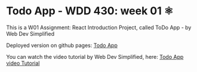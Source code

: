 # Todo App - WDD 430: week 01 ⚛️

This is a W01 Assignment: React Introduction Project, called ToDo App - by Web Dev Simplified

Deployed version on github pages: [Todo App](https://juarpla.github.io/todapp-react/)

You can watch the video tutorial by Web Dev Simplified, here: [Todo App video Tutorial](https://www.youtube.com/watch?v=Rh3tobg7hEo)
